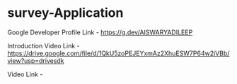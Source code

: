 # survey-Application

Google Developer Profile Link - https://g.dev/AISWARYADILEEP

Introduction Video Link - https://drive.google.com/file/d/1QkU5zoPEJEYxmAz2XhuESW7P64w2iVBb/view?usp=drivesdk

Video Link - 
